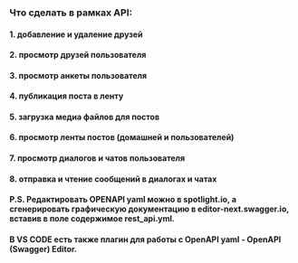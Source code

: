  ### Что сделать в рамках API:

#### 1. добавление и удаление друзей
#### 2. просмотр друзей пользователя
#### 3. просмотр анкеты пользователя
#### 4. публикация поста в ленту
#### 5. загрузка медиа файлов для постов
#### 6. просмотр ленты постов (домашней и пользователей)
#### 7. просмотр диалогов и чатов пользователя
#### 8. отправка и чтение сообщений в диалогах и чатах  


####  P.S. Редактировать OPENAPI yaml можно в spotlight.io, а сгенерировать графическую документацию в editor-next.swagger.io, вставив в поле содержимое rest_api.yml. 
####  В VS CODE есть также плагин для работы с OpenAPI yaml - OpenAPI (Swagger) Editor.